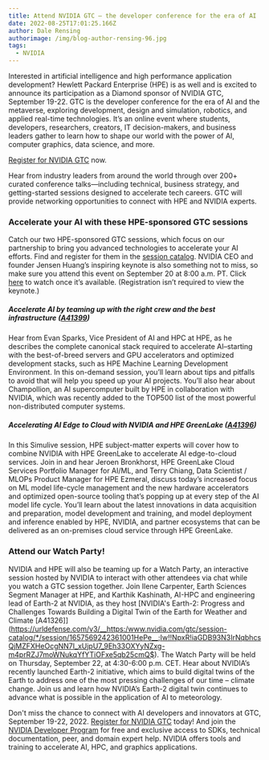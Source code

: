 ```yaml
---
title: Attend NVIDIA GTC – the developer conference for the era of AI
date: 2022-08-25T17:01:25.166Z
author: Dale Rensing
authorimage: /img/blog-author-rensing-96.jpg
tags:
  - NVIDIA
---
```

Interested in artificial intelligence and high performance application development? Hewlett Packard Enterprise (HPE) is as well and is excited to announce its participation as a Diamond sponsor of NVIDIA GTC, September 19-22. GTC is the developer conference for the era of AI and the metaverse, exploring development, design and simulation, robotics, and applied real-time technologies. It’s an online event where students, developers, researchers, creators, IT decision-makers, and business leaders gather to learn how to shape our world with the power of AI, computer graphics, data science, and more.

[Register for NVIDIA GTC](https://www.nvidia.com/gtc/?ncid=ref-spo-810249) now.

Hear from industry leaders from around the world through over 200+ curated conference talks—including technical, business strategy, and getting-started sessions designed to accelerate tech careers. GTC will provide networking opportunities to connect with HPE and NVIDIA experts.

### Accelerate your AI with these HPE-sponsored GTC sessions

Catch our two HPE-sponsored GTC sessions, which focus on our partnership to bring you advanced technologies to accelerate your AI efforts. Find and register for them in the [session catalog](https://www.nvidia.com/gtc/session-catalog/?tab.catalogallsessionstab=16566177511100015Kus#/). NVIDIA CEO and founder Jensen Huang’s inspiring keynote is also something not to miss, so make sure you attend this event on September 20 at 8:00 a.m. PT. Click [here](https://www.nvidia.com/en-us/gtc/keynote/) to watch once it’s available. (Registration isn’t required to view the keynote.)

##### Accelerate AI by teaming up with the right crew and the best infrastructure ([A41399](https://register.nvidia.com/flow/nvidia/gtcfall2022/attendeeportal/page/sessioncatalog?tab.catalogallsessionstab=16566177511100015Kus&search=A41399))

Hear from Evan Sparks, Vice President of AI and HPC at HPE, as he describes the complete canonical stack required to accelerate AI–starting with the best-of-breed servers and GPU accelerators and optimized development stacks, such as HPE Machine Learning Development Environment. In this on-demand session, you’ll learn about tips and pitfalls to avoid that will help you speed up your AI projects. You’ll also hear about Champollion, an AI supercomputer built by HPE in collaboration with NVIDIA, which was recently added to the TOP500 list of the most powerful non-distributed computer systems.

##### Accelerating AI Edge to Cloud with NVIDIA and HPE GreenLake ([A41396](https://register.nvidia.com/flow/nvidia/gtcfall2022/attendeeportal/page/sessioncatalog?tab.catalogallsessionstab=16566177511100015Kus&search=A41396))

In this Simulive session, HPE subject-matter experts will cover how to combine NVIDIA with HPE GreenLake to accelerate AI edge-to-cloud services. Join in and hear Jeroen Bronkhorst, HPE GreenLake Cloud Services Portfolio Manager for AI/ML, and Terry Chiang, Data Scientist / MLOPs Product Manager for HPE Ezmeral, discuss today’s increased focus on ML model life-cycle management and the new hardware accelerators and optimized open-source tooling that’s popping up at every step of the AI model life cycle. You’ll learn about the latest innovations in data acquisition and preparation, model development and training, and model deployment and inference enabled by HPE, NVIDIA, and partner ecosystems that can be delivered as an on-premises cloud service through HPE GreenLake.

### Attend our Watch Party!

NVIDIA and HPE will also be teaming up for a Watch Party, an interactive session hosted by NVIDIA to interact with other attendees via chat while you watch a GTC session together. Join Ilene Carpenter, Earth Sciences Segment Manager at HPE, and Karthik Kashinath, AI-HPC and engineering lead of Earth-2 at NVIDIA, as they host [NVIDIA's Earth-2: Progress and Challenges Towards Building a Digital Twin of the Earth for Weather and Climate \[A41326]](https://urldefense.com/v3/__https:/www.nvidia.com/gtc/session-catalog/*/session/1657569242361001HePe__;Iw!!NpxR!iaGDB93N3IrNqbhcsQjMZFXHeOcgNN7I_xUjpU7_9Eh33OXYyNZxg-m4prRZJ7moWNukqYfYTiOFxe5qb25cmQ$). The Watch Party will be held on Thursday, September 22, at 4:30-6:00 p.m. CET. Hear about NVIDIA’s recently launched Earth-2 initiative, which aims to build digital twins of the Earth to address one of the most pressing challenges of our time – climate change. Join us and learn how NVIDIA’s Earth-2 digital twin continues to advance what is possible in the application of AI to meteorology.

Don't miss the chance to connect with AI developers and innovators at GTC, September 19-22, 2022. [Register for NVIDIA GTC](https://www.nvidia.com/gtc/?ncid=ref-spo-810249) today! And join the [NVIDIA Developer Program](https://nam11.safelinks.protection.outlook.com/?url=https%3A%2F%2Fdeveloper.nvidia.com%2Fdeveloper-program&data=05%7C01%7Cgpiana%40nvidia.com%7Cd3a1422c83b745facca208da84896a6d%7C43083d15727340c1b7db39efd9ccc17a%7C0%7C0%7C637968022969870756%7CUnknown%7CTWFpbGZsb3d8eyJWIjoiMC4wLjAwMDAiLCJQIjoiV2luMzIiLCJBTiI6Ik1haWwiLCJXVCI6Mn0%3D%7C3000%7C%7C%7C&sdata=VDyF2%2Fs42oE4sDRdu61f6HZpgiJK%2FNFoMYjioPRvGjs%3D&reserved=0) for free and exclusive access to SDKs, technical documentation, peer, and domain expert help. NVIDIA offers tools and training to accelerate AI, HPC, and graphics applications.